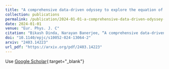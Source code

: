```yaml
---
title: "A comprehensive data-driven odyssey to explore the equation of state of dark energy"
collection: publications
permalink: /publication/2024-01-01-a-comprehensive-data-driven-odyssey-to-explore-the-equation-of-state-of-dark-energy
date: 2024-01-01
venue: "Eur. Phys. J. C"
citation: "Bikash Dinda, Narayan Banerjee, “A comprehensive data-driven odyssey to explore the equation of state of dark energy.” Eur. Phys. J. C, 2024."
doi: "10.1140/epjc/s10052-024-13064-2"
arxiv: "2403.14223"
url_pdf: "https://arxiv.org/pdf/2403.14223"
---
```


Use [Google Scholar](https://scholar.google.com/scholar?q=A+comprehensive+data-driven+odyssey+to+explore+the+equation+of+state+of+dark+energy){:target="_blank"}
